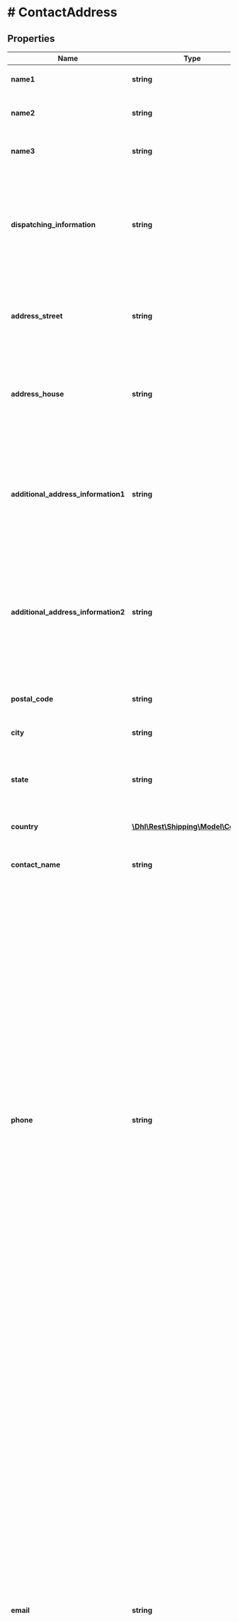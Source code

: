 # # ContactAddress

## Properties

Name | Type | Description | Notes
------------ | ------------- | ------------- | -------------
**name1** | **string** | Name1. Line 1 of name information |
**name2** | **string** | An optional, additional line of name information | [optional]
**name3** | **string** | An optional, additional line of name information | [optional]
**dispatching_information** | **string** | An optional, additional line of address. It&#39;s only usable for a few countries, e.g. Belgium. It is positioned below name3 on the label. | [optional]
**address_street** | **string** | Line 1 of the street address. This is just the street name. Can also include house number. |
**address_house** | **string** | Line 1 of the street address. This is just the house number. Can be added to street name instead. | [optional]
**additional_address_information1** | **string** | Additional information that is positioned either behind or below addressStreet on the label. If it is printed and where exactly depends on the country. | [optional]
**additional_address_information2** | **string** | Additional information that is positioned either behind or below addressStreet on the label. If it is printed and where exactly depends on the country. | [optional]
**postal_code** | **string** | Mandatory for all countries but Ireland that use a postal code system. | [optional]
**city** | **string** | city |
**state** | **string** | State, province or territory. For the USA please use the official regional ISO-Codes, e.g. US-AL. | [optional]
**country** | [**\Dhl\Rest\Shipping\Model\Country**](Country.md) |  |
**contact_name** | **string** | optional contact name. (this is not the primary name printed on label) | [optional]
**phone** | **string** | Please note that, in accordance with Art. 4 No. 11 GDPR, you must obtain the recipient&#39;s consent to forward their phone number to Deutsche Post DHL Group. For shipments within Germany, the phone number cannot be transmitted. In some countries the provision of a telephone number and/or e-mail address is mandatory for a delivery to a droppoint. If your recipient has objected to the disclosure of their telephone number and/or e-mail address, the shipment can only be delivered in these countries using the service Premium. | [optional]
**email** | **string** | Please note that, in accordance with Art. 4 No. 11 GDPR, you must obtain the recipient&#39;s consent to forward their e-mail address to Deutsche Post DHL Group. For shipments within Germany, the e-mail address is used to send a DHL Parcel Notification to the recipient. The e-mail address is not mandatory for shipments within Germany. In some countries the provision of a telephone number and/or e-mail address is mandatory for a delivery to a droppoint. If your recipient has objected to the disclosure of their telephone number and/or e-mail address, the shipment can only be delivered in these countries using the service Premium. | [optional]

[[Back to Model list]](../../README.md#models) [[Back to API list]](../../README.md#endpoints) [[Back to README]](../../README.md)
